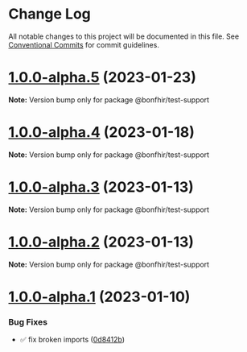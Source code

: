 # Change Log

All notable changes to this project will be documented in this file.
See [Conventional Commits](https://conventionalcommits.org) for commit guidelines.

# [1.0.0-alpha.5](https://github.com/bonfhir/bonfhir/compare/@bonfhir/test-support@1.0.0-alpha.4...@bonfhir/test-support@1.0.0-alpha.5) (2023-01-23)

**Note:** Version bump only for package @bonfhir/test-support





# [1.0.0-alpha.4](https://github.com/bonfhir/bonfhir/compare/@bonfhir/test-support@1.0.0-alpha.3...@bonfhir/test-support@1.0.0-alpha.4) (2023-01-18)

**Note:** Version bump only for package @bonfhir/test-support





# [1.0.0-alpha.3](https://github.com/bonfhir/bonfhir/compare/@bonfhir/test-support@1.0.0-alpha.2...@bonfhir/test-support@1.0.0-alpha.3) (2023-01-13)

**Note:** Version bump only for package @bonfhir/test-support





# [1.0.0-alpha.2](https://github.com/bonfhir/bonfhir/compare/@bonfhir/test-support@1.0.0-alpha.1...@bonfhir/test-support@1.0.0-alpha.2) (2023-01-13)

**Note:** Version bump only for package @bonfhir/test-support





# [1.0.0-alpha.1](https://github.com/bonfhir/bonfhir/compare/@bonfhir/test-support@1.0.0-alpha.0...@bonfhir/test-support@1.0.0-alpha.1) (2023-01-10)


### Bug Fixes

* :white_check_mark: fix broken imports ([0d8412b](https://github.com/bonfhir/bonfhir/commit/0d8412bb97ddda42e0bf83b69814f611ba1bbc32))
